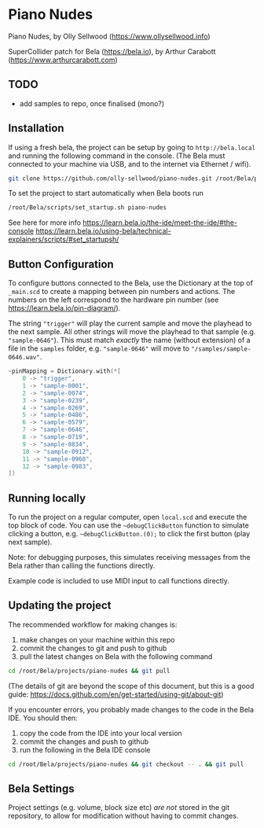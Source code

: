 # Piano Nudes

Piano Nudes, by Olly Sellwood (https://www.ollysellwood.info)

SuperCollider patch for Bela (https://bela.io), by Arthur Carabott (https://www.arthurcarabott.com)

## TODO

-   add samples to repo, once finalised (mono?)

## Installation

If using a fresh bela, the project can be setup by going to `http://bela.local` and running the following command in the console. (The Bela must connected to your machine via USB, and to the internet via Ethernet / wifi).

```sh
git clone https://github.com/olly-sellwood/piano-nudes.git /root/Bela/projects/piano-nudes
```

To set the project to start automatically when Bela boots run

```sh
/root/Bela/scripts/set_startup.sh piano-nudes
```

See here for more info
https://learn.bela.io/the-ide/meet-the-ide/#the-console
https://learn.bela.io/using-bela/technical-explainers/scripts/#set_startupsh/

## Button Configuration

To configure buttons connected to the Bela, use the Dictionary at the top of `_main.scd` to create a mapping between pin numbers and actions. The numbers on the left correspond to the hardware pin number (see https://learn.bela.io/pin-diagram/).

The string `"trigger"` will play the current sample and move the playhead to the next sample. All other strings will move the playhead to that sample (e.g. `"sample-0646"`). This must match *exactly* the name (without extension) of a file in the `samples` folder, e.g. `"sample-0646"` will move to `"/samples/sample-0646.wav"`.

```c++
~pinMapping = Dictionary.with(*[
    0 -> "trigger",
    1 -> "sample-0001",
    2 -> "sample-0074",
    3 -> "sample-0239",
    4 -> "sample-0269",
    5 -> "sample-0486",
    6 -> "sample-0579",
    7 -> "sample-0646",
    8 -> "sample-0719",
    9 -> "sample-0834",
    10 -> "sample-0912",
    11 -> "sample-0960",
    12 -> "sample-0983",
])
```

## Running locally

To run the project on a regular computer, open `local.scd` and execute the top block of code. You can use the `~debugClickButton` function to simulate clicking a button, e.g. `~debugClickButton.(0);` to click the first button (play next sample). 

Note: for debugging purposes, this simulates receiving messages from the Bela rather than calling the functions directly. 

Example code is included to use MIDI input to call functions directly.

## Updating the project

The recommended workflow for making changes is:

1.  make changes on your machine within this repo
1.  commit the changes to git and push to github
1.  pull the latest changes on Bela with the following command

```sh
cd /root/Bela/projects/piano-nudes && git pull
```

(The details of git are beyond the scope of this document, but this is a good guide: https://docs.github.com/en/get-started/using-git/about-git)

If you encounter errors, you probably made changes to the code in the Bela IDE. You should then:

1.  copy the code from the IDE into your local version
1.  commit the changes and push to github
1.  run the following in the Bela IDE console

```sh
cd /root/Bela/projects/piano-nudes && git checkout -- . && git pull
```

## Bela Settings

Project settings (e.g. volume, block size etc) _are not_ stored in the git repository, to allow for modification without having to commit changes.
